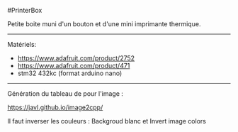 #PrinterBox

Petite boite muni d'un bouton et d'une mini imprimante thermique.

-------
Matériels:
- https://www.adafruit.com/product/2752
- https://www.adafruit.com/product/471
- stm32 432kc (format arduino nano)

-------

Génération du tableau de pour l'image :


https://javl.github.io/image2cpp/


Il faut inverser les couleurs : Backgroud blanc et Invert image colors